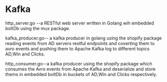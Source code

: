 
# Kafka

http_server.go --a RESTful web server written in Golang wih embedded boltDb using the mux package.


kafka_producer.go-- a kafka producer in golang  using the shopify package reading events from AD servers restful endpoints and coverting them to avro events and pushing them to Apache Kafka log to different topics AD,Win and Clicks.


http_consumer.go--a kafka producer using the shopify package which consumes the Avro events from Apache Kafka and deserialize and store thems in embedded boltDb in buckets of AD,Win and Clicks respectively.
